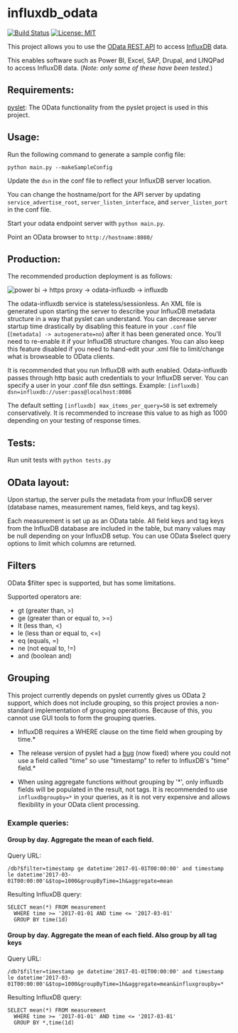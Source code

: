 # influxdb_odata

[![Build Status](https://travis-ci.org/Synergetic-Engineering/odata-influxdb.svg?branch=master)](https://travis-ci.org/Synergetic-Engineering/odata-influxdb) [![License: MIT](https://img.shields.io/badge/License-MIT-yellow.svg)](https://opensource.org/licenses/MIT)

This project allows you to use the [OData REST API](http://www.odata.org/) to access [InfluxDB](https://www.influxdata.com/) data.

This enables software such as Power BI, Excel, SAP, Drupal, and LINQPad to access InfluxDB data.
(_Note: only some of these have been tested._)

## Requirements:

[pyslet](https://github.com/swl10/pyslet): The OData functionality from the pyslet project 
is used in this project.

## Usage:

Run the following command to generate a sample config file:

`python main.py --makeSampleConfig`

Update the `dsn` in the conf file to reflect your InfluxDB server location.

You can change the hostname/port for the API server by updating 
`service_advertise_root`, `server_listen_interface`, and `server_listen_port`
in the conf file.

Start your odata endpoint server with `python main.py`.

Point an OData browser to `http://hostname:8080/`

## Production:

The recommended production deployment is as follows:

![power bi -> https proxy -> odata-influxdb -> influxdb](img/production_deployment_diagram.png "Production Diagrom")

The odata-influxdb service is stateless/sessionless. An XML file is generated upon starting the 
server to describe your InfluxDB metadata structure in a way that pyslet can understand. You
can decrease server startup time drastically by disabling this feature in your `.conf` file
(`[metadata] -> autogenerate=no`) after it has been generated once. You'll need to re-enable
it if your InfluxDB structure changes. You can also keep this feature disabled if you need
to hand-edit your .xml file to limit/change what is browseable to OData clients.

It is recommended that you run InfluxDB with auth enabled. Odata-influxdb passes through
http basic auth credentials to your InfluxDB server. You can specify a user in your
.conf file dsn settings. Example: `[influxdb] dsn=influxdb://user:pass@localhost:8086`

The default setting `[influxdb] max_items_per_query=50` is set extremely conservatively.
It is recommended to increase this value to as high as 1000 depending on your testing of
response times.

## Tests:

Run unit tests with `python tests.py`

## OData layout:

Upon startup, the server pulls the metadata from your InfluxDB server
(database names, measurement names, field keys, and tag keys).

Each measurement is set up as an OData table. All field keys and tag keys
from the InfluxDB database are included in the table, but many values
may be null depending on your InfluxDB setup. You can use OData $select 
query options to limit which columns are returned.

## Filters

OData $filter spec is supported, but has some limitations.

Supported operators are:

* gt (greater than, >)
* ge (greater than or equal to, >=)
* lt (less than, <)
* le (less than or equal to, <=)
* eq (equals, =)
* ne (not equal to, !=)
* and (boolean and)

## Grouping

This project currently depends on pyslet currently gives us OData 2 
support, which does not include grouping, so this project provies
a non-standard implementation of grouping operations. Because of this,
you cannot use GUI tools to form the grouping queries.

* InfluxDB requires a WHERE clause on the time field when grouping by time.*

* The release version of pyslet had a [bug](https://github.com/swl10/pyslet/issues/71) 
(now fixed) where you could not use a field called "time" so use "timestamp" to refer 
to InfluxDB's "time" field.*

* When using aggregate functions without grouping by '*', only influxdb fields
will be populated in the result, not tags. It is recommended to use 
`influxdbgroupby=*` in your queries, as it is not very expensive and
allows flexibility in your OData client processing.

### Example queries:

#### Group by day. Aggregate the mean of each field.

Query URL:
```
/db?$filter=timestamp ge datetime'2017-01-01T00:00:00' and timestamp le datetime'2017-03-01T00:00:00'&$top=1000&groupByTime=1h&aggregate=mean

```

Resulting InfluxDB query:
```
SELECT mean(*) FROM measurement 
  WHERE time >= '2017-01-01 AND time <= '2017-03-01'
  GROUP BY time(1d) 
```

#### Group by day. Aggregate the mean of each field. Also group by all tag keys

Query URL:
```
/db?$filter=timestamp ge datetime'2017-01-01T00:00:00' and timestamp le datetime'2017-03-01T00:00:00'&$top=1000&groupByTime=1h&aggregate=mean&influxgroupby=*

```

Resulting InfluxDB query:
```
SELECT mean(*) FROM measurement 
  WHERE time >= '2017-01-01' AND time <= '2017-03-01' 
  GROUP BY *,time(1d) 
```

